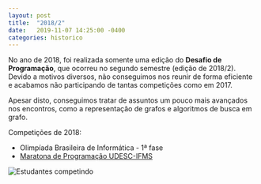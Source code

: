 ```yaml
---
layout: post
title:  "2018/2"
date:   2019-11-07 14:25:00 -0400
categories: historico
---
```


No ano de 2018, foi realizada somente uma edição do **Desafio de Programação**, que ocorreu no segundo semestre (edição de 2018/2). Devido a motivos diversos, não conseguimos nos reunir de forma
eficiente e acabamos não participando de tantas competições como em 2017.

Apesar disto, conseguimos tratar de assuntos um pouco mais avançados nos encontros, como a representação de grafos e algoritmos de busca em grafo.

Competições de 2018:

- Olimpíada Brasileira de Informática - 1ª fase
- [Maratona de Programação UDESC-IFMS][1]

![Estudantes competindo][maratona]

[1]: https://drive.google.com/drive/folders/1oYaB103Mza9BOSHIGWyhmUvJJOuoX0n_?usp=sharing
[maratona]: {{site.baseurl}}/assets/img/maratona_2018.jpg "Estudantes competindo"